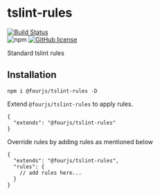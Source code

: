 # tslint-rules
[![Build Status](https://semaphoreci.com/api/v1/nimjetushar/tslint-rules/branches/master/shields_badge.svg)](https://semaphoreci.com/nimjetushar/tslint-rules)
<br>
![npm](https://img.shields.io/npm/v/@fourjs/tslint-rules)
[![GitHub license](https://img.shields.io/github/license/nimjetushar/tslint-rules)](https://github.com/nimjetushar/tslint-rules/blob/master/LICENSE)

Standard tslint rules 

## Installation

` npm i @fourjs/tslint-rules -D `

Extend `@fourjs/tslint-rules` to apply rules.

```
{
  "extends": "@fourjs/tslint-rules"
}
```

Override rules by adding rules as mentioned below 
```
{
  "extends": "@fourjs/tslint-rules",
  "rules": {
    // add rules here...
  }
}
```

